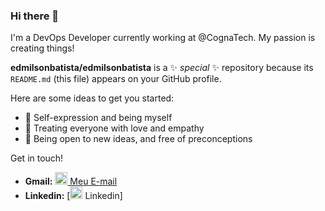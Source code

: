 ### Hi there 👋

I'm a DevOps Developer currently working at @CognaTech. My passion is creating things!


**edmilsonbatista/edmilsonbatista** is a ✨ _special_ ✨ repository because its `README.md` (this file) appears on your GitHub profile.

Here are some ideas to get you started:

- 🌟 Self-expression and being myself
- 💖 Treating everyone with love and empathy
- 📖 Being open to new ideas, and free of preconceptions

Get in touch!

- **Gmail:** [<img src="[https://img.icons8.com/fluent/48/000000/gmail.png](https://github.com/edmilsonbatista/edmilsonbatista/assets/15211043/6b4de29f-0b97-4824-b330-043735a701da)" width="20"/> Meu E-mail](mailto:edmilson.udi@gmail.com)
- **Linkedin:** [<img src="[[https://img.icons8.com/fluent/48/000000/gmail.png](https://github.com/edmilsonbatista/edmilsonbatista/assets/15211043/6b4de29f-0b97-4824-b330-043735a701da)](https://github.com/edmilsonbatista/edmilsonbatista/assets/15211043/2f6d64e4-d280-488d-9d9f-8ca9b3593e82)" width="20"/> Linkedin]
